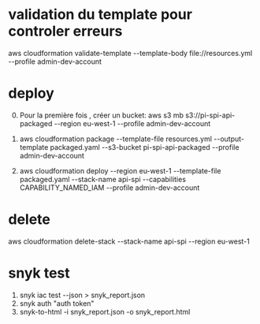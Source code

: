 

# validation du template pour controler erreurs
aws cloudformation validate-template --template-body file://resources.yml  --profile admin-dev-account

#  deploy 

0. Pour la première fois , créer un bucket:
aws s3 mb s3://pi-spi-api-packaged  --region eu-west-1 --profile admin-dev-account

1. aws cloudformation package --template-file resources.yml --output-template packaged.yaml --s3-bucket pi-spi-api-packaged  --profile admin-dev-account

2. aws cloudformation deploy --region eu-west-1 --template-file packaged.yaml --stack-name api-spi --capabilities CAPABILITY_NAMED_IAM --profile admin-dev-account

#  delete 
aws cloudformation delete-stack --stack-name api-spi --region eu-west-1 

# snyk test
1. snyk iac test --json > snyk_report.json   
2. snyk auth "auth token"
3. snyk-to-html -i snyk_report.json -o snyk_report.html
